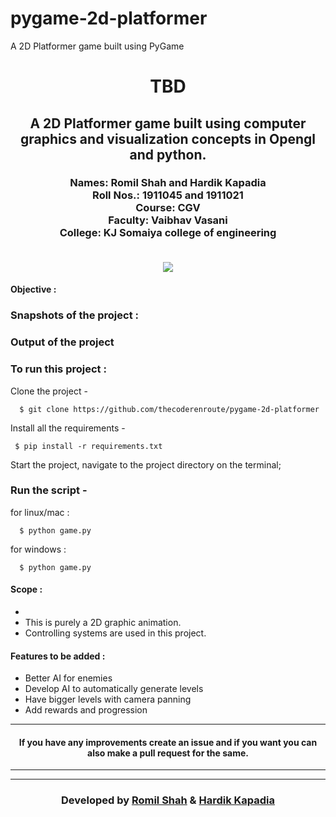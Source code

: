 # pygame-2d-platformer
A 2D Platformer game built using PyGame

<h1 align="center">TBD</h1>
<div align="center">
  
  <h2> A 2D Platformer game built using computer graphics and visualization concepts in Opengl and python.</h2>
<h3>
  Names: Romil Shah and Hardik Kapadia<br>
  Roll Nos.: 1911045 and 1911021<br>
  Course: CGV<br>
  Faculty: Vaibhav Vasani<br>
  College: KJ Somaiya college of engineering<br><br>
</h3>
</div>

<div align="center">

[![](https://img.shields.io/badge/Made_with-python-yellow?style=for-the-badge&logo=python)](https://www.python.org/ "Python")


</div>

<div>
<h4><b>Objective :</b></h4>




### <b>Snapshots of the project :</b>

<div align="center">
  



</div>  

### <b>Output of the project</b>

<div align="center">
  



</div>

### <b>To run this project :</b>

Clone the project -
```
  $ git clone https://github.com/thecoderenroute/pygame-2d-platformer
```
  
Install all the requirements -
```
 $ pip install -r requirements.txt 
```
Start the project, navigate to the project directory on the terminal;
 ### Run the script -
 for linux/mac :
```
  $ python game.py
```  
 for windows :
``` 
  $ python game.py
```

<h4>
<b>
Scope :
</b>
</h4>
<ul>
<li></li>
<li>This is purely a 2D graphic animation.</li>
<li>Controlling systems are used in this project.</li>
</ul>
</div>

 #### <b>Features to be added :</b>
- Better AI for enemies
- Develop AI to automatically generate levels
- Have bigger levels with camera panning 
- Add rewards and progression

---

#### <div align="center">If you have any improvements create an issue and if you want you can also make a pull request for the same. </div>

---


---
<h3 align="center"><b>Developed by <a href="https://github.com/romil2807">Romil Shah</a> & <a href="https://github.com/thecoderenroute">Hardik Kapadia</a></b></h1>

